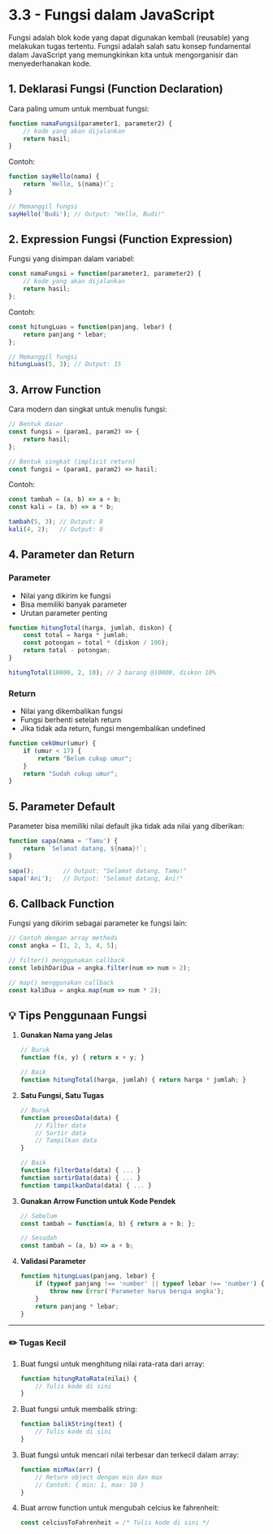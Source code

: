 # 3.3 - Fungsi dalam JavaScript

Fungsi adalah blok kode yang dapat digunakan kembali (reusable) yang melakukan tugas tertentu. Fungsi adalah salah satu konsep fundamental dalam JavaScript yang memungkinkan kita untuk mengorganisir dan menyederhanakan kode.

## 1. Deklarasi Fungsi (Function Declaration)

Cara paling umum untuk membuat fungsi:

```javascript
function namaFungsi(parameter1, parameter2) {
    // kode yang akan dijalankan
    return hasil;
}
```

Contoh:
```javascript
function sayHello(nama) {
    return `Hello, ${nama}!`;
}

// Memanggil fungsi
sayHello('Budi'); // Output: "Hello, Budi!"
```

## 2. Expression Fungsi (Function Expression)

Fungsi yang disimpan dalam variabel:

```javascript
const namaFungsi = function(parameter1, parameter2) {
    // kode yang akan dijalankan
    return hasil;
};
```

Contoh:
```javascript
const hitungLuas = function(panjang, lebar) {
    return panjang * lebar;
};

// Memanggil fungsi
hitungLuas(5, 3); // Output: 15
```

## 3. Arrow Function

Cara modern dan singkat untuk menulis fungsi:

```javascript
// Bentuk dasar
const fungsi = (param1, param2) => {
    return hasil;
};

// Bentuk singkat (implicit return)
const fungsi = (param1, param2) => hasil;
```

Contoh:
```javascript
const tambah = (a, b) => a + b;
const kali = (a, b) => a * b;

tambah(5, 3); // Output: 8
kali(4, 2);   // Output: 8
```

## 4. Parameter dan Return

### Parameter
- Nilai yang dikirim ke fungsi
- Bisa memiliki banyak parameter
- Urutan parameter penting

```javascript
function hitungTotal(harga, jumlah, diskon) {
    const total = harga * jumlah;
    const potongan = total * (diskon / 100);
    return total - potongan;
}

hitungTotal(10000, 2, 10); // 2 barang @10000, diskon 10%
```

### Return
- Nilai yang dikembalikan fungsi
- Fungsi berhenti setelah return
- Jika tidak ada return, fungsi mengembalikan undefined

```javascript
function cekUmur(umur) {
    if (umur < 17) {
        return "Belum cukup umur";
    }
    return "Sudah cukup umur";
}
```

## 5. Parameter Default

Parameter bisa memiliki nilai default jika tidak ada nilai yang diberikan:

```javascript
function sapa(nama = 'Tamu') {
    return `Selamat datang, ${nama}!`;
}

sapa();        // Output: "Selamat datang, Tamu!"
sapa('Ani');   // Output: "Selamat datang, Ani!"
```

## 6. Callback Function

Fungsi yang dikirim sebagai parameter ke fungsi lain:

```javascript
// Contoh dengan array methods
const angka = [1, 2, 3, 4, 5];

// filter() menggunakan callback
const lebihDariDua = angka.filter(num => num > 2);

// map() menggunakan callback
const kaliDua = angka.map(num => num * 2);
```

## 💡 Tips Penggunaan Fungsi

1. **Gunakan Nama yang Jelas**
   ```javascript
   // Buruk
   function f(x, y) { return x + y; }
   
   // Baik
   function hitungTotal(harga, jumlah) { return harga * jumlah; }
   ```

2. **Satu Fungsi, Satu Tugas**
   ```javascript
   // Buruk
   function prosesData(data) {
       // Filter data
       // Sortir data
       // Tampilkan data
   }
   
   // Baik
   function filterData(data) { ... }
   function sortirData(data) { ... }
   function tampilkanData(data) { ... }
   ```

3. **Gunakan Arrow Function untuk Kode Pendek**
   ```javascript
   // Sebelum
   const tambah = function(a, b) { return a + b; };
   
   // Sesudah
   const tambah = (a, b) => a + b;
   ```

4. **Validasi Parameter**
   ```javascript
   function hitungLuas(panjang, lebar) {
       if (typeof panjang !== 'number' || typeof lebar !== 'number') {
           throw new Error('Parameter harus berupa angka');
       }
       return panjang * lebar;
   }
   ```

---

### ✏️ Tugas Kecil

1. Buat fungsi untuk menghitung nilai rata-rata dari array:
   ```javascript
   function hitungRataRata(nilai) {
       // Tulis kode di sini
   }
   ```

2. Buat fungsi untuk membalik string:
   ```javascript
   function balikString(text) {
       // Tulis kode di sini
   }
   ```

3. Buat fungsi untuk mencari nilai terbesar dan terkecil dalam array:
   ```javascript
   function minMax(arr) {
       // Return object dengan min dan max
       // Contoh: { min: 1, max: 10 }
   }
   ```

4. Buat arrow function untuk mengubah celcius ke fahrenheit:
   ```javascript
   const celciusToFahrenheit = /* Tulis kode di sini */
   ```
